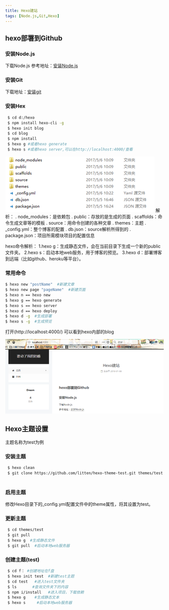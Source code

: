 ```yaml
---
title: Hexo建站
tags: [Node.js,Git,Hexo]
---
```



## hexo部署到Github 

### 安装Node.js
下载Node.js
参考地址：[安装Node.js](http://www.runoob.com/nodejs/nodejs-install-setup.html)

### 安装Git
下载地址：[安装git](https://git-scm.com/download/)

### 安装Hex
``` bash
 $ cd d:/hexo
 $ npm install hexo-cli -g
 $ hexo init blog
 $ cd blog
 $ npm install
 $ hexo g #或者hexo generate
 $ hexo s #或者hexo server,可以在http://localhost:4000/查看
```
![hexo创建图片](/images/hexo-init.png)
解析：
 . node_modules：是依赖包
 . public：存放的是生成的页面
 . scaffolds：命令生成文章等的模板
 . source：用命令创建的各种文章
 . themes：主题
 . _config.yml：整个博客的配置
 . db.json：source解析所得到的
 . package.json：项目所需模块项目的配置信息

hexo命令解析：
  1.hexo g：生成静态文件，会在当前目录下生成一个新的public文件夹。
  2.hexo s：启动本地web服务，用于博客的预览。
  3.hexo d：部署博客到远端（比如github、heroku等平台）。
### 常用命令
 ``` bash
 $ hexo new "postName"  #新建文章
 $ hexo new page "pageName"  #新建页面
 $ hexo n == hexo new
 $ hexo g == hexo generate
 $ hexo s == hexo server
 $ hexo d == hexo deploy
 $ hexo d -g  #生成部署
 $ hexo s -g  #生成预览
 
```
打开(http://localhost:4000/) 可以看到hexo内部的blog

![blog图片](/images/blog.png)
## Hexo主题设置

主题名称为test为例

### 安装主题
``` bash
 $ hexo clean
 $ git clone https://github.com/litten/hexo-theme-test.git themes/test
 
```
### 启用主题

修改Hexo目录下的_config.yml配置文件中的theme属性，将其设置为test。

### 更新主题

``` bash
 $ cd themes/test
 $ git pull
 $ hexo g  #生成静态文件
 $ git pull  #启动本地web服务器
```
### 创建主题(test)

``` bash
 $ cd f： #创建地址在f盘
 $ hexo init test  #新建test主题
 $ cd test   #进入test文件夹
 $ ls       #查询文件夹下的内容
 $ npm i/install   #进入项目，下载依赖
 $ hexo g    #生成静态文本
 $ hexo s     #启动本地web服务器

```





